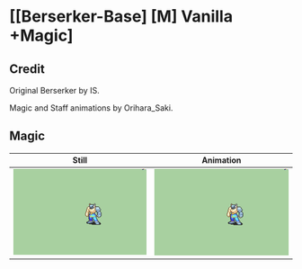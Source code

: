 # [\[Berserker-Base\] \[M\] Vanilla +Magic]

## Credit

Original Berserker by IS.

Magic and Staff animations by Orihara_Saki.
	
## Magic

| Still | Animation |
| :---: | :-------: |
| ![Magic still](./Magic_000.png) | ![Magic animation](./Magic.gif) |
